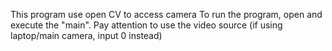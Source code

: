 This program use open CV to access camera
To run the program, open and execute the "main".
Pay attention to use the video source (if using laptop/main camera, input 0 instead)
